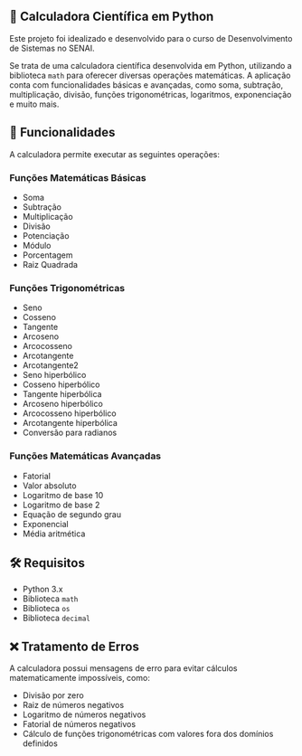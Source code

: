 ## 🧮 Calculadora Científica em Python

Este projeto foi idealizado e desenvolvido para o curso de Desenvolvimento de Sistemas no SENAI.

Se trata de uma calculadora científica desenvolvida em Python, utilizando a biblioteca `math` para oferecer diversas operações matemáticas. A aplicação conta com funcionalidades básicas e avançadas, como soma, subtração, multiplicação, divisão, funções trigonométricas, logaritmos, exponenciação e muito mais.

## 🚀 Funcionalidades ##
A calculadora permite executar as seguintes operações:

### Funções Matemáticas Básicas
- Soma
- Subtração
- Multiplicação
- Divisão
- Potenciação
- Módulo
- Porcentagem
- Raiz Quadrada

### Funções Trigonométricas
- Seno
- Cosseno
- Tangente
- Arcoseno
- Arcocosseno
- Arcotangente
- Arcotangente2
- Seno hiperbólico
- Cosseno hiperbólico
- Tangente hiperbólica
- Arcoseno hiperbólico
- Arcocosseno hiperbólico
- Arcotangente hiperbólica
- Conversão para radianos

### Funções Matemáticas Avançadas
- Fatorial
- Valor absoluto
- Logaritmo de base 10
- Logaritmo de base 2
- Equação de segundo grau
- Exponencial
- Média aritmética

## 🛠 Requisitos
- Python 3.x
- Biblioteca `math`
- Biblioteca `os`
- Biblioteca `decimal`

## ❌ Tratamento de Erros
A calculadora possui mensagens de erro para evitar cálculos matematicamente impossíveis, como:
- Divisão por zero
- Raiz de números negativos
- Logaritmo de números negativos
- Fatorial de números negativos
- Cálculo de funções trigonométricas com valores fora dos domínios definidos
